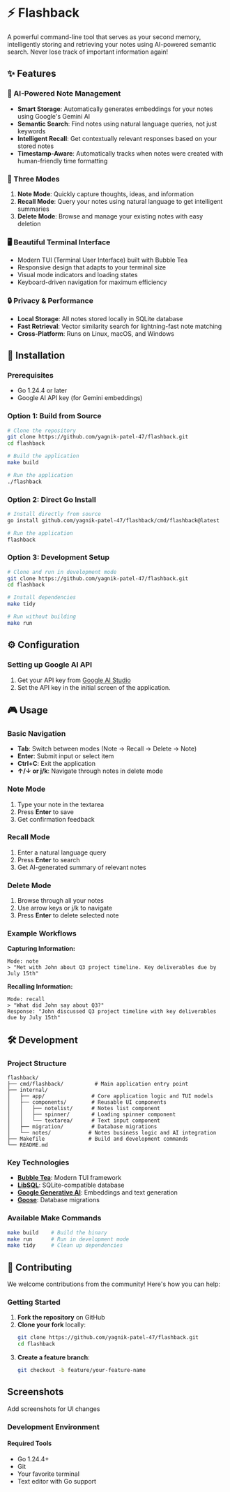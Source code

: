 # ⚡ Flashback

A powerful command-line tool that serves as your second memory, intelligently storing and retrieving your notes using AI-powered semantic search. Never lose track of important information again!

## ✨ Features

### 🧠 AI-Powered Note Management
- **Smart Storage**: Automatically generates embeddings for your notes using Google's Gemini AI
- **Semantic Search**: Find notes using natural language queries, not just keywords
- **Intelligent Recall**: Get contextually relevant responses based on your stored notes
- **Timestamp-Aware**: Automatically tracks when notes were created with human-friendly time formatting

### 🎯 Three Modes
1. **Note Mode**: Quickly capture thoughts, ideas, and information
2. **Recall Mode**: Query your notes using natural language to get intelligent summaries
3. **Delete Mode**: Browse and manage your existing notes with easy deletion

### 🖥️ Beautiful Terminal Interface
- Modern TUI (Terminal User Interface) built with Bubble Tea
- Responsive design that adapts to your terminal size
- Visual mode indicators and loading states
- Keyboard-driven navigation for maximum efficiency

### 🔒 Privacy & Performance
- **Local Storage**: All notes stored locally in SQLite database
- **Fast Retrieval**: Vector similarity search for lightning-fast note matching
- **Cross-Platform**: Runs on Linux, macOS, and Windows

## 🚀 Installation

### Prerequisites
- Go 1.24.4 or later
- Google AI API key (for Gemini embeddings)

### Option 1: Build from Source
```bash
# Clone the repository
git clone https://github.com/yagnik-patel-47/flashback.git
cd flashback

# Build the application
make build

# Run the application
./flashback
```

### Option 2: Direct Go Install
```bash
# Install directly from source
go install github.com/yagnik-patel-47/flashback/cmd/flashback@latest

# Run the application
flashback
```

### Option 3: Development Setup
```bash
# Clone and run in development mode
git clone https://github.com/yagnik-patel-47/flashback.git
cd flashback

# Install dependencies
make tidy

# Run without building
make run
```

## ⚙️ Configuration

### Setting up Google AI API
1. Get your API key from [Google AI Studio](https://aistudio.google.com/apikey)
2. Set the API key in the initial screen of the application.

## 🎮 Usage

### Basic Navigation
- **Tab**: Switch between modes (Note → Recall → Delete → Note)
- **Enter**: Submit input or select item
- **Ctrl+C**: Exit the application
- **↑/↓ or j/k**: Navigate through notes in delete mode

### Note Mode
1. Type your note in the textarea
2. Press **Enter** to save
3. Get confirmation feedback

### Recall Mode
1. Enter a natural language query
2. Press **Enter** to search
3. Get AI-generated summary of relevant notes

### Delete Mode
1. Browse through all your notes
2. Use arrow keys or j/k to navigate
3. Press **Enter** to delete selected note

### Example Workflows

**Capturing Information:**
```
Mode: note
> "Met with John about Q3 project timeline. Key deliverables due by July 15th"
```

**Recalling Information:**
```
Mode: recall
> "What did John say about Q3?"
Response: "John discussed Q3 project timeline with key deliverables due by July 15th"
```

## 🛠️ Development

### Project Structure
```
flashback/
├── cmd/flashback/          # Main application entry point
├── internal/
│   ├── app/               # Core application logic and TUI models
│   ├── components/        # Reusable UI components
│   │   ├── notelist/      # Notes list component
│   │   ├── spinner/       # Loading spinner component
│   │   └── textarea/      # Text input component
│   ├── migration/         # Database migrations
│   └── notes/            # Notes business logic and AI integration
├── Makefile              # Build and development commands
└── README.md
```

### Key Technologies
- **[Bubble Tea](https://github.com/charmbracelet/bubbletea)**: Modern TUI framework
- **[LibSQL](https://github.com/tursodatabase/go-libsql)**: SQLite-compatible database
- **[Google Generative AI](https://pkg.go.dev/google.golang.org/genai)**: Embeddings and text generation
- **[Goose](https://github.com/pressly/goose)**: Database migrations

### Available Make Commands
```bash
make build    # Build the binary
make run      # Run in development mode
make tidy     # Clean up dependencies
```

## 🤝 Contributing

We welcome contributions from the community! Here's how you can help:

### Getting Started
1. **Fork the repository** on GitHub
2. **Clone your fork** locally:
   ```bash
   git clone https://github.com/yagnik-patel-47/flashback.git
   cd flashback
   ```
3. **Create a feature branch**:
   ```bash
   git checkout -b feature/your-feature-name
   ```

## Screenshots
Add screenshots for UI changes

### Development Environment

#### Required Tools
- Go 1.24.4+
- Git
- Your favorite terminal
- Text editor with Go support
